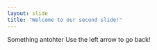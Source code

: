 ```yaml
---
layout: slide
title: "Welcome to our second slide!"
---
```

Something antohter
Use the left arrow to go back!
